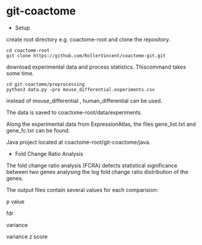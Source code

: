 # git-coactome


* Setup


create root directory e.g.  coactome-root  and clone the repository.
```
cd coactome-root
git clone https://github.com/RollerVincent/coactome-git.git
```

download experimental data and process statistics.
Thiscommand takes some time.
```
cd git-coactome/preprocessing
python3 data.py -pre mouse_differential.experiments.csv
```
instead of mouse_differential ,  human_differential can be used.

The data is saved to coactome-root/data/experiments.

Along the experimental data from ExpressionAtlas, the files gene_list.txt and gene_fc.txt can be found.

Java project located at coactome-root/git-coactome/java.


* Fold Change Ratio Analysis

The fold change ratio analysis (FCRA) detects statistical significance between two genes analysing the log fold change ratio distribution of the genes.

The output files contain several values for each comparision:

p value

fdr

variance 

variance z score




